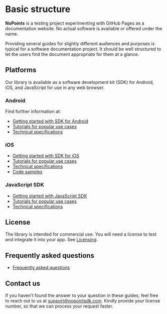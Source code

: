 # Basic structure

**NoPoints** is a testing project experimenting with GitHub Pages as a documentation website. No actual software is available or offered under the name.

Providing several guides for slightly different audiences and purposes is typical for a software documentation project. It should be well structured to let the users find the document appropriate for them at a glance.

## Platforms

Our library is available as a software development kit (SDK) for Android, iOS, and JavaScript for use in any web browser.

### Android

Find further information at:

- [Getting started with SDK for Android](Android/GetStarted.md)
- [Tutorials for popular use cases](Android/HowTo.md)
- [Technical specifications](Android/Specifications.md)

### iOS

- [Getting started with SDK for iOS](iOS/GetStarted.md)
- [Tutorials for popular use cases](iOS/HowTo.md)
- [Technical specifications](iOS/Specifications.md)
- [Code samples](iOS/Samples.md)

### JavaScript SDK

- [Getting started with JavaScript SDK](Web/GetStarted.md)
- [Tutorials for popular use cases](Web/HowTo.md)
- [Technical specifications](Web/Specifications.md)

## License

The library is intended for commercial use. You will need a license to test and integrate it into your app. See [Licensing](Licensing.md).

## Frequently asked questions

- [Frequently asked questions](FAQ.md)

## Contact us

If you haven't found the answer to your question in these guides, feel free to reach out to us at support@nopointsdk.com. Kindly provide your license number, so that we can process your request faster.